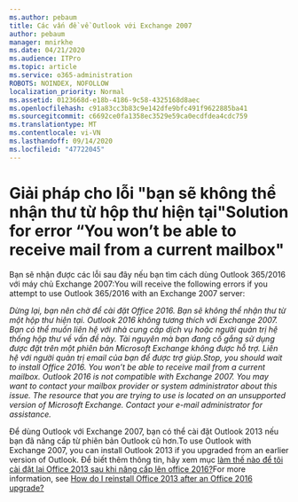```yaml
---
ms.author: pebaum
title: Các vấn đề về Outlook với Exchange 2007
author: pebaum
manager: mnirkhe
ms.date: 04/21/2020
ms.audience: ITPro
ms.topic: article
ms.service: o365-administration
ROBOTS: NOINDEX, NOFOLLOW
localization_priority: Normal
ms.assetid: 0123668d-e18b-4186-9c58-4325168d8aec
ms.openlocfilehash: c91a83cc3b83c9e142dfe9bfc491f9622885ba41
ms.sourcegitcommit: c6692ce0fa1358ec3529e59ca0ecdfdea4cdc759
ms.translationtype: MT
ms.contentlocale: vi-VN
ms.lasthandoff: 09/14/2020
ms.locfileid: "47722045"
---
```

# <a name="solution-for-error-you-wont-be-able-to-receive-mail-from-a-current-mailbox"></a><span data-ttu-id="0d7d3-102">Giải pháp cho lỗi "bạn sẽ không thể nhận thư từ hộp thư hiện tại"</span><span class="sxs-lookup"><span data-stu-id="0d7d3-102">Solution for error “You won’t be able to receive mail from a current mailbox"</span></span>
<span data-ttu-id="0d7d3-103">Bạn sẽ nhận được các lỗi sau đây nếu bạn tìm cách dùng Outlook 365/2016 với máy chủ Exchange 2007:</span><span class="sxs-lookup"><span data-stu-id="0d7d3-103">You will receive the following errors if you attempt to use Outlook 365/2016 with an Exchange 2007 server:</span></span>

<span data-ttu-id="0d7d3-104">*Dừng lại, bạn nên chờ để cài đặt Office 2016. Bạn sẽ không thể nhận thư từ một hộp thư hiện tại. Outlook 2016 không tương thích với Exchange 2007. Bạn có thể muốn liên hệ với nhà cung cấp dịch vụ hoặc người quản trị hệ thống hộp thư về vấn đề này. Tài nguyên mà bạn đang cố gắng sử dụng được đặt trên một phiên bản Microsoft Exchange không được hỗ trợ. Liên hệ với người quản trị email của bạn để được trợ giúp.*</span><span class="sxs-lookup"><span data-stu-id="0d7d3-104">*Stop, you should wait to install Office 2016. You won’t be able to receive mail from a current mailbox. Outlook 2016 is not compatible with Exchange 2007. You may want to contact your mailbox provider or system administrator about this issue. The resource that you are trying to use is located on an unsupported version of Microsoft Exchange. Contact your e-mail administrator for assistance.*</span></span>

<span data-ttu-id="0d7d3-105">Để dùng Outlook với Exchange 2007, bạn có thể cài đặt Outlook 2013 nếu bạn đã nâng cấp từ phiên bản Outlook cũ hơn.</span><span class="sxs-lookup"><span data-stu-id="0d7d3-105">To use Outlook with Exchange 2007, you can install Outlook 2013 if you upgraded from an earlier version of Outlook.</span></span> <span data-ttu-id="0d7d3-106">Để biết thêm thông tin, hãy xem mục [làm thế nào để tôi cài đặt lại Office 2013 sau khi nâng cấp lên office 2016?](https://support.office.com/article/a6ca92f4-cbb4-4609-9fdb-f8d3dd6812f3)</span><span class="sxs-lookup"><span data-stu-id="0d7d3-106">For more information, see [How do I reinstall Office 2013 after an Office 2016 upgrade?](https://support.office.com/article/a6ca92f4-cbb4-4609-9fdb-f8d3dd6812f3)</span></span>